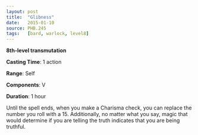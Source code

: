 ```yaml
---
layout: post
title:  "Glibness"
date:   2015-01-10
source: PHB.245
tags:   [bard, warlock, level8]
---
```


**8th-level transmutation**

**Casting Time**: 1 action

**Range**: Self

**Components**: V

**Duration**: 1 hour

Until the spell ends, when you make a Charisma check, you can replace the number you roll with a 15. Additionally, no matter what you say, magic that would determine if you are telling the truth indicates that you are being truthful.
